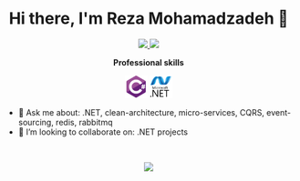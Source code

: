 <h1 align="center">Hi there, I'm Reza Mohamadzadeh 👋</h1>

<p align="center">
 <a href="https://www.linkedin.com/in/reza-mohamadzadeh-0516671b5/" target="_blank">
  <img src="https://img.icons8.com/fluent/48/000000/linkedin.png" />
 </a>
  
 <a href="https://twitter.com/R3Z4_Mo" target="_blank">
  <img src="https://img.icons8.com/fluent/48/000000/twitter.png" />
 </a>
</p>

<p align="center"> 
 <strong>
  Professional skills
  </strong>
</p>

<p align="center"> 
  <img src="https://raw.githubusercontent.com/devicons/devicon/master/icons/csharp/csharp-original.svg" alt="csharp" width="40" height="40" />
  <img src="https://raw.githubusercontent.com/devicons/devicon/master/icons/dot-net/dot-net-original-wordmark.svg" alt="dotnet" width="40" height="40" />
</p>

- 💬 Ask me about: .NET, clean-architecture, micro-services, CQRS, event-sourcing, redis, rabbitmq
- 👯 I’m looking to collaborate on: .NET projects
</br>

<p align="center">
 <a href="#" alt="Reza Mohamadzadeh's github stats">
  <img src="https://github-readme-stats.vercel.app/api?username=rezamohamadzadeh&theme=tokyonight&show_icons=true" />
 </a>
</p>

